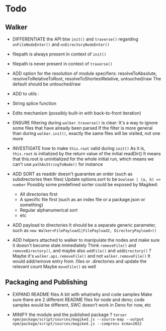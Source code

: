 
# Todo

## Walker

- DIFFERENTIATE the API btw `init()` and `traverse()` regarding `onFileNodeEnter()` and `onDirectoryNodeEnter()`
 - filepath is always present in context of `init()`
 - filepath is never present in context of `traverse()`
 
- ADD option for the resolution of module specifiers:
  resolveToAbsolute, resolveToRelativeToRoot, resolveToShortestRelative, untouched/raw
  The default should be untouched/raw

- ADD to utils :
 - String splice function
 - Edits mechanism (possibly built-in with back-to-front iteration)
 
- ENSURE filtering during `walker.traverse()` is clear:
  It's a way to ignore some files that have already been parsed
  If the filter is more general than during `walker.init()`, exactly the same files will be visited, not one more

- INVESTIGATE how to make `this.root` valid during `init()`
  As it is, `this.root` is initialized by the return value of the initial readDir()
  It means that this.root is uninitialized for the whole initial run, which means we can't use `pathAsStringToNode()` for instance

- ADD SORT as readdir doesn't guarantee an order (such as subdirectories then files)
  Update options.sort to be `boolean | (a, b) => number`
  Possibly some predefined sorter could be exposed by Magiked:
  - All directories first
  - A specific file first (such as an index file or a package.json or something)
  - Regular alphanumerical sort
  - etc

- ADD payload to directories
  It should be a separate generic parameter, such as `new Walker<FilePayload1|FilePayload2, DirectoryPayload>()`

- ADD helpers attached to walker to manipulate the nodes and make sure it doesn't become stale immediately
  Think `removeFile()` and `removeDirectory()`, and maybe also `addFile()` and `addDirectory()` ?
  Maybe it's `walker.api.removeFile()` and not `walker.removeFile()`
  It would add/remove entry from .files or .directories and update the relevant count
  Maybe `moveFile()` as well


## Packaging and Publishing

- EXPAND README files
  A bit with what/why and code samples
  Make sure there are 2 different README files for node and deno; code samples would be different, SWC doesn’t work in Deno for now, etc

- MINIFY the module and the published package ?
  `terser npm/package/script/sources/magiked.js --source-map --output npm/package/script/sources/magiked.js --compress ecma=2022` 

